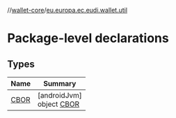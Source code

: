 //[wallet-core](../../index.md)/[eu.europa.ec.eudi.wallet.util](index.md)

# Package-level declarations

## Types

| Name | Summary |
|---|---|
| [CBOR](-c-b-o-r/index.md) | [androidJvm]<br>object [CBOR](-c-b-o-r/index.md) |
